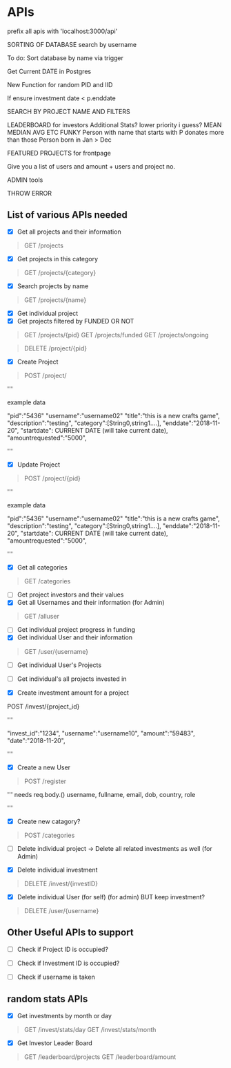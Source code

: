 # APIs

prefix all apis with 'localhost:3000/api'

SORTING OF DATABASE
search by username

To do: Sort database by name via trigger

Get Current DATE in Postgres

New Function for random PID and IID

If ensure investment date < p.enddate

SEARCH BY PROJECT NAME AND FILTERS

LEADERBOARD for investors
Additional Stats? lower priority i guess? MEAN MEDIAN AVG ETC
FUNKY Person with name that starts with P donates more than those
Person born in Jan > Dec


FEATURED PROJECTS for frontpage

Give you a list of users and amount + users and project no.


ADMIN tools

THROW ERROR

## List of various APIs needed

- [x] Get all projects and their information

> GET /projects

- [x] Get projects in this category

> GET /projects/{category}

- [x] Search projects by name

> GET /projects/{name}

- [x] Get individual project
- [x] Get projects filtered by FUNDED OR NOT

> GET /projects/{pid} 
> GET /projects/funded
> GET /projects/ongoing

> DELETE /project/{pid}

- [x] Create Project

> POST /project/

'''

example data

"pid":"5436"
"username":"username02"
"title":"this is a new crafts game",
"description":"testing",
"category":[String0,string1....],
"enddate":"2018-11-20",
"startdate": CURRENT DATE (will take current date),
"amountrequested":"5000",

'''

- [x] Update Project

> POST /project/{pid}

'''

example data

"pid":"5436"
"username":"username02"
"title":"this is a new crafts game",
"description":"testing",
"category":[String0,string1....],
"enddate":"2018-11-20",
"startdate": CURRENT DATE (will take current date),
"amountrequested":"5000",

'''


- [x] Get all categories

> GET /categories

- [ ] Get project investors and their values
- [x] Get all Usernames and their information (for Admin)

> GET /alluser

- [ ] Get individual project progress in funding
- [x] Get individual User and their information

> GET /user/{username}

- [ ] Get individual User's Projects
- [ ] Get individual's all projects invested in



- [x] Create investment amount for a project

POST /invest/{project_id}

'''

"invest_id":"1234",
"username":"username10",
"amount":"59483",
"date":"2018-11-20",

'''

- [x] Create a new User

> POST /register

'''
needs req.body.() username, fullname, email, dob, country, role

'''

- [x] Create new catagory?

> POST /categories

- [ ] Delete individual project -> Delete all related investments as well (for Admin)



- [x] Delete individual investment

> DELETE /invest/{investID}


- [x] Delete individual User (for self) (for admin) BUT keep investment?

> DELETE /user/{username}


## Other Useful APIs to support

- [ ] Check if Project ID is occupied?
- [ ] Check if Investment ID is occupied?
- [ ] Check if username is taken


## random stats APIs

- [x] Get investments by month or day

> GET /invest/stats/day
> GET /invest/stats/month

- [x] Get Investor Leader Board

> GET /leaderboard/projects
> GET /leaderboard/amount